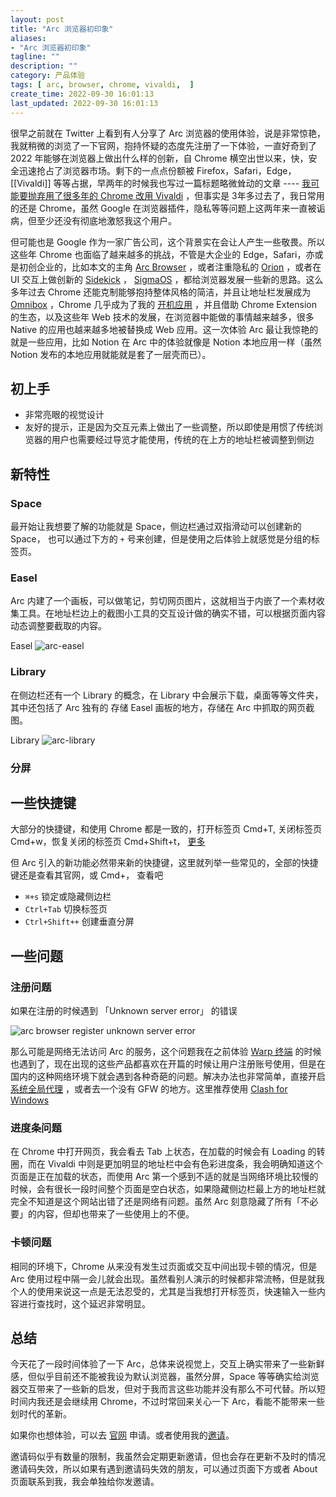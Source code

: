 ```yaml
---
layout: post
title: "Arc 浏览器初印象"
aliases:
- "Arc 浏览器初印象"
tagline: ""
description: ""
category: 产品体验
tags: [ arc, browser, chrome, vivaldi,  ]
create_time: 2022-09-30 16:01:13
last_updated: 2022-09-30 16:01:13
---
```


很早之前就在 Twitter 上看到有人分享了 Arc 浏览器的使用体验，说是非常惊艳，我就稍微的浏览了一下官网，抱持怀疑的态度先注册了一下体验，一直好奇到了 2022 年能够在浏览器上做出什么样的创新，自 Chrome 横空出世以来，快，安全迅速抢占了浏览器市场。剩下的一点点份额被 Firefox，Safari，Edge，[[Vivaldi]] 等等占据，早两年的时候我也写过一篇标题略微耸动的文章 ---- [我可能要抛弃用了很多年的 Chrome 改用 Vivaldi](/post/2019/07/replace-google-chrome-with-vivaldi.html) ，但事实是 3年多过去了，我日常用的还是 Chrome，虽然 Google 在浏览器插件，隐私等等问题上这两年来一直被诟病，但至少还没有彻底地激怒我这个用户。

但可能也是 Google 作为一家广告公司，这个背景实在会让人产生一些敬畏。所以这些年 Chrome 也面临了越来越多的挑战，不管是大企业的 Edge，Safari，亦或是初创企业的，比如本文的主角 [Arc Browser](https://thebrowser.company/) ，或者注重隐私的 [Orion](https://browser.kagi.com/) ，或者在 UI 交互上做创新的 [Sidekick](https://www.meetsidekick.com/) ， [SigmaOS](https://sigmaos.com/) ，都给浏览器发展一些新的思路。这么多年过去 Chrome 还能克制能够抱持整体风格的简洁，并且让地址栏发展成为 [Omnibox](https://www.chromium.org/user-experience/omnibox) ，Chrome 几乎成为了我的 [开机应用](/post/2017/12/most-useful-chrome-shortcut.html) ，并且借助 Chrome Extension 的生态，以及这些年 Web 技术的发展，在浏览器中能做的事情越来越多，很多 Native 的应用也越来越多地被替换成 Web 应用。这一次体验 Arc 最让我惊艳的就是一些应用，比如 Notion 在 Arc 中的体验就像是 Notion 本地应用一样（虽然 Notion 发布的本地应用就能就是套了一层壳而已）。

## 初上手

- 非常亮眼的视觉设计
- 友好的提示，正是因为交互元素上做出了一些调整，所以即使是用惯了传统浏览器的用户也需要经过导览才能使用，传统的在上方的地址栏被调整到侧边

## 新特性

### Space
最开始让我想要了解的功能就是 Space，侧边栏通过双指滑动可以创建新的 Space， 也可以通过下方的 `+` 号来创建，但是使用之后体验上就感觉是分组的标签页。

### Easel
Arc 内建了一个画板，可以做笔记，剪切网页图片，这就相当于内嵌了一个素材收集工具。在地址栏边上的截图小工具的交互设计做的确实不错，可以根据页面内容动态调整要截取的内容。

Easel
![arc-easel](https://photo.einverne.info/images/2022/10/01/zBeD.png)

### Library
在侧边栏还有一个 Library 的概念，在 Library 中会展示下载，桌面等等文件夹，其中还包括了 Arc 独有的 存储 Easel 画板的地方，存储在 Arc 中抓取的网页截图。

Library
![arc-library](https://photo.einverne.info/images/2022/10/01/z04H.png)

### 分屏

## 一些快捷键
大部分的快捷键，和使用 Chrome 都是一致的，打开标签页 Cmd+T, 关闭标签页 Cmd+w，恢复关闭的标签页 Cmd+Shift+t， [更多]()

但 Arc 引入的新功能必然带来新的快捷键，这里就列举一些常见的，全部的快捷键还是查看其官网，或 Cmd+， 查看吧

- `⌘+s`  锁定或隐藏侧边栏
- `Ctrl+Tab` 切换标签页
- `Ctrl+Shift++` 创建垂直分屏

## 一些问题

### 注册问题

如果在注册的时候遇到 「Unknown server error」 的错误

![arc browser register unknown server error](https://photo.einverne.info/images/2022/10/01/zQD3.png)

那么可能是网络无法访问 Arc 的服务，这个问题我在之前体验 [Warp 终端](/post/2022/03/warp-terminal-usage.html) 的时候也遇到了，现在出现的这些产品都喜欢在开篇的时候让用户注册账号使用，但是在国内的这种网络环境下就会遇到各种奇葩的问题。解决办法也非常简单，直接开启 [系统全局代理](https://docs.gtk.pw/contents/macos/cfw.html) ，或者去一个没有 GFW 的地方。这里推荐使用 [Clash for Windows](https://docs.gtk.pw/contents/macos/cfw.html)

### 进度条问题
在 Chrome 中打开网页，我会看去 Tab 上状态，在加载的时候会有 Loading 的转圈，而在 Vivaldi 中则是更加明显的地址栏中会有色彩进度条，我会明确知道这个页面是正在加载的状态，而使用 Arc 第一个感到不适的就是当网络环境比较慢的时候，会有很长一段时间整个页面是空白状态，如果隐藏侧边栏最上方的地址栏就完全不知道是这个网站出错了还是网络有问题。虽然 Arc 刻意隐藏了所有「不必要」的内容，但却也带来了一些使用上的不便。

### 卡顿问题
相同的环境下，Chrome 从来没有发生过页面或交互中间出现卡顿的情况，但是 Arc 使用过程中隔一会儿就会出现。虽然看别人演示的时候都非常流畅，但是就我个人的使用来说这一点是无法忍受的，尤其是当我想打开标签页，快速输入一些内容进行查找时，这个延迟非常明显。

## 总结
今天花了一段时间体验了一下 Arc，总体来说视觉上，交互上确实带来了一些新鲜感，但似乎目前还不能被我设为默认浏览器，虽然分屏，Space 等等确实给浏览器交互带来了一些新的启发，但对于我而言这些功能并没有那么不可代替。所以短时间内我还是会继续用 Chrome，不过时常回来关心一下 Arc，看能不能带来一些划时代的革新。

如果你也想体验，可以去 [官网](https://thebrowser.company/) 申请。或者使用我的[邀请](https://arc.net/gift/1325b0a7)。

邀请码似乎有数量的限制，我虽然会定期更新邀请，但也会存在更新不及时的情况邀请码失效，所以如果有遇到邀请码失效的朋友，可以通过页面下方或者 About 页面联系到我，我会单独给你发邀请。

